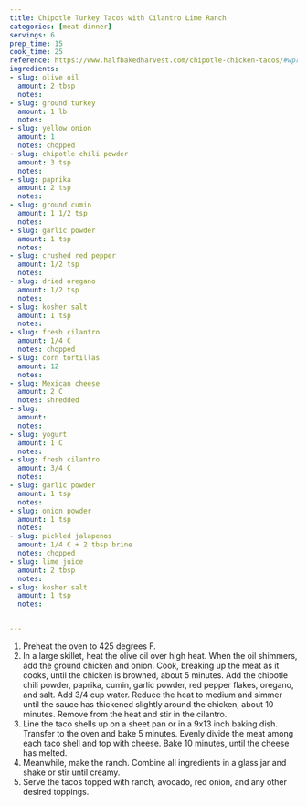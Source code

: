 ```yaml
---
title: Chipotle Turkey Tacos with Cilantro Lime Ranch
categories: [meat dinner]
servings: 6
prep_time: 15
cook_time: 25
reference: https://www.halfbakedharvest.com/chipotle-chicken-tacos/#wprm-recipe-container-87308
ingredients:
- slug: olive oil
  amount: 2 tbsp
  notes:
- slug: ground turkey
  amount: 1 lb
  notes:
- slug: yellow onion
  amount: 1
  notes: chopped
- slug: chipotle chili powder
  amount: 3 tsp
  notes:
- slug: paprika
  amount: 2 tsp
  notes:
- slug: ground cumin
  amount: 1 1/2 tsp
  notes:
- slug: garlic powder
  amount: 1 tsp
  notes:
- slug: crushed red pepper
  amount: 1/2 tsp
  notes:
- slug: dried oregano
  amount: 1/2 tsp
  notes:
- slug: kosher salt
  amount: 1 tsp
  notes:
- slug: fresh cilantro
  amount: 1/4 C
  notes: chopped
- slug: corn tortillas
  amount: 12
  notes:
- slug: Mexican cheese
  amount: 2 C
  notes: shredded
- slug:
  amount:
  notes:
- slug: yogurt
  amount: 1 C
  notes:
- slug: fresh cilantro
  amount: 3/4 C
  notes:
- slug: garlic powder
  amount: 1 tsp
  notes:
- slug: onion powder
  amount: 1 tsp
  notes:
- slug: pickled jalapenos
  amount: 1/4 C + 2 tbsp brine
  notes: chopped
- slug: lime juice
  amount: 2 tbsp
  notes:
- slug: kosher salt
  amount: 1 tsp
  notes:


---
```


1. Preheat the oven to 425 degrees F.
2. In a large skillet, heat the olive oil over high heat. When the oil shimmers, add the ground chicken and onion. Cook, breaking up the meat as it cooks, until the chicken is browned, about 5 minutes. Add the chipotle chili powder, paprika, cumin, garlic powder, red pepper flakes, oregano, and salt. Add 3/4 cup water. Reduce the heat to medium and simmer until the sauce has thickened slightly around the chicken, about 10 minutes. Remove from the heat and stir in the cilantro.
3. Line the taco shells up on a sheet pan or in a 9x13 inch baking dish. Transfer to the oven and bake 5 minutes. Evenly divide the meat among each taco shell and top with cheese. Bake 10 minutes, until the cheese has melted.
4. Meanwhile, make the ranch. Combine all ingredients in a glass jar and shake or stir until creamy.
5. Serve the tacos topped with ranch, avocado, red onion, and any other desired toppings.
